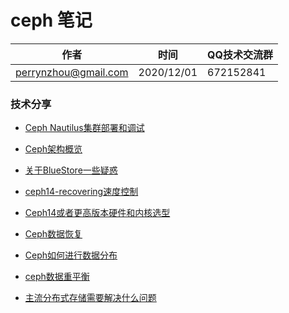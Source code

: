 #  ceph 笔记

| 作者 | 时间 |QQ技术交流群 |
| ------ | ------ |------ |
| perrynzhou@gmail.com |2020/12/01 |672152841 |


### 技术分享
- [Ceph Nautilus集群部署和调试](./document/md/Ceph-Nautilus集群部署和调试.md)
- [Ceph架构概览](./document/md/Ceph架构概览.md)
- [关于BlueStore一些疑惑](./document/md/关于BlueStore一些疑惑.md)
- [ceph14-recovering速度控制](./document/md/ceph14-recovering速度控制.md)
- [Ceph14或者更高版本硬件和内核选型](./document/md/Ceph14或者更高版本硬件和内核选型.md)
- [Ceph数据恢复](./document/md/Ceph数据恢复.md)
- [Ceph如何进行数据分布](./document/md/读书笔记-Ceph如何进行数据分布.md)

- [ceph数据重平衡](./document/md/ceph数据重平衡.md)
- [主流分布式存储需要解决什么问题](./document/md/主流分布式存储需要解决什么问题.md)



